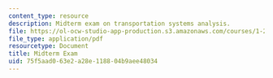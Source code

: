 ```yaml
---
content_type: resource
description: Midterm exam on transportation systems analysis.
file: https://ol-ocw-studio-app-production.s3.amazonaws.com/courses/1-201j-transportation-systems-analysis-demand-and-economics-fall-2008/75f5aad063e2a28e118804b9aee48034_MIT1_201JF08_midterm.pdf
file_type: application/pdf
resourcetype: Document
title: Midterm Exam
uid: 75f5aad0-63e2-a28e-1188-04b9aee48034
---
```

